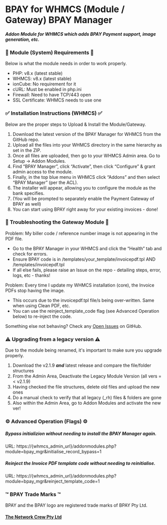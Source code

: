 # BPAY for WHMCS (Module / Gateway) BPAY Manager

**_Addon Module for WHMCS which adds BPAY Payment support, image generation, etc._**

### 🎯 Module (System) Requirements 🎯

Below is what the module needs in order to work properly.
- PHP: v8.x (latest stable)
- WHMCS: v8.x (latest stable)
- ionCube: No requirement for it
- cURL: Must be enabled in php.ini
- Firewall: Need to have TCP/443 open
- SSL Certificate: WHMCS needs to use one

### ✅ Installation Instructions (WHMCS) ✅

Below are the proper steps to Upload & Install the Module/Gateway.
1. Download the latest version of the BPAY Manager for WHMCS from the GitHub repo.
2. Upload all the files into your WHMCS directory in the same hierarchy as set in the ZIP.
3. Once all files are uploaded, then go to your WHMCS Admin area. Go to Setup -> Addon Modules.
4. Find “BPAY Manager”, click “Activate”, then click “Configure” & grant admin access to the module.
5. Finally, in the top blue menu in WHMCS click “Addons” and then select “BPAY Manager” (per the ACL).
6. The installer will appear, allowing you to configure the module as the bank specifies.
7. (You will be prompted to separately enable the Payment Gateway of BPAY as well)
8. You can start using BPAY right away for your existing invoices - done!

### 🐛 Troubleshooting the Gateway Module 🐛

Problem: My biller code / reference number image is not appearing in the PDF file.
- Go to the BPAY Manager in your WHMCS and click the “Health” tab and check for errors.
- Ensure BPAY code is in /templates/your_template/invoicepdf.tpl AND /templates/invoicepdf.tpl
- If all else fails, please raise an Issue on the repo - detailing steps, error, logs, etc - thanks!

Problem: Every time I update my WHMCS installation (core), the Invoice PDFs stop having the image.
- This occurs due to the invoicepdf.tpl file/s being over-written. Same when using Clean PDF, etc.
- You can use the reinject_template_code flag (see Advanced Operation below) to re-inject the code.

Something else not behaving? Check any [Open Issues](https://github.com/LEOPARD-host/BPAY-for-WHMCS/issues) on GitHub.

### ⚠️ Upgrading from a legacy version ⚠️

Due to the module being renamed, it's important to make sure you upgrade properly.

1. Download the v2.1.9 **_and_** latest release and compare the file/folder structures
2. From the Admin Area, Deactivate the Legacy Module Version (all vers =< v2.1.9)
3. Having checked the file structures, delete old files and upload the new ones
4. Do a manual check to verify that all legacy (\_rh) files & folders are gone
5. Also within the Admin Area, go to Addon Modules and activate the new ver!

### ⚙️ Advanced Operation (Flags) ⚙️

##### Bypass initializion without needing to install the BPAY Manager again.
URL: https://{whmcs_admin_url}/addonmodules.php?module=bpay_mgr&initialise_record_bypass=1

##### Reinject the Invoice PDF template code without needing to reinitialise.
URL: https://{whmcs_admin_url}/addonmodules.php?module=bpay_mgr&reinject_template_code=1

### ™️ BPAY Trade Marks ™️

BPAY and the BPAY logo are registered trade marks of BPAY Pty Ltd.

#### [The Network Crew Pty Ltd](https://thenetworkcrew.com.au)
